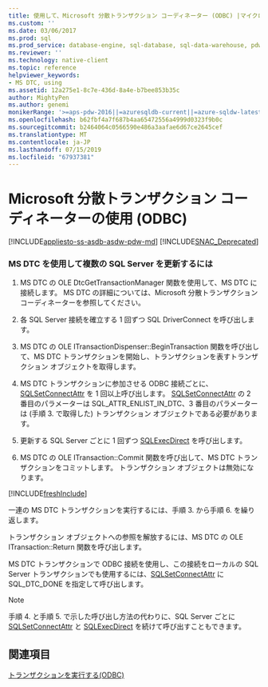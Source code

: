 ```yaml
---
title: 使用して、Microsoft 分散トランザクション コーディネーター (ODBC) |マイクロソフトのドキュメント
ms.custom: ''
ms.date: 03/06/2017
ms.prod: sql
ms.prod_service: database-engine, sql-database, sql-data-warehouse, pdw
ms.reviewer: ''
ms.technology: native-client
ms.topic: reference
helpviewer_keywords:
- MS DTC, using
ms.assetid: 12a275e1-8c7e-436d-8a4e-b7bee853b35c
author: MightyPen
ms.author: genemi
monikerRange: '>=aps-pdw-2016||=azuresqldb-current||=azure-sqldw-latest||>=sql-server-2016||=sqlallproducts-allversions||>=sql-server-linux-2017||=azuresqldb-mi-current'
ms.openlocfilehash: b62fbf4a7f687b4aa65472556a4999d0323f9b0c
ms.sourcegitcommit: b2464064c0566590e486a3aafae6d67ce2645cef
ms.translationtype: MT
ms.contentlocale: ja-JP
ms.lasthandoff: 07/15/2019
ms.locfileid: "67937381"
---
```

# <a name="use-microsoft-distributed-transaction-coordinator-odbc"></a>Microsoft 分散トランザクション コーディネーターの使用 (ODBC)
[!INCLUDE[appliesto-ss-asdb-asdw-pdw-md](../../includes/appliesto-ss-asdb-asdw-pdw-md.md)]
[!INCLUDE[SNAC_Deprecated](../../includes/snac-deprecated.md)]

    
### <a name="to-update-two-or-more-sql-servers-by-using-ms-dtc"></a>MS DTC を使用して複数の SQL Server を更新するには  
  
1.  MS DTC の OLE DtcGetTransactionManager 関数を使用して、MS DTC に接続します。 MS DTC の詳細については、Microsoft 分散トランザクション コーディネーターを参照してください。  
  
2.  各 SQL Server 接続を確立する 1 回ずつ SQL DriverConnect を呼び出します。  
  
3.  MS DTC の OLE ITransactionDispenser::BeginTransaction 関数を呼び出して、MS DTC トランザクションを開始し、トランザクションを表すトランザクション オブジェクトを取得します。  
  
4.  MS DTC トランザクションに参加させる ODBC 接続ごとに、[SQLSetConnectAttr](../../relational-databases/native-client-odbc-api/sqlsetconnectattr.md) を 1 回以上呼び出します。 [SQLSetConnectAttr](../../relational-databases/native-client-odbc-api/sqlsetconnectattr.md) の 2 番目のパラメーターは SQL_ATTR_ENLIST_IN_DTC、3 番目のパラメーターは (手順 3. で取得した) トランザクション オブジェクトである必要があります。  
  
5.  更新する SQL Server ごとに 1 回ずつ [SQLExecDirect](https://go.microsoft.com/fwlink/?LinkId=58399) を呼び出します。  
  
6.  MS DTC の OLE ITransaction::Commit 関数を呼び出して、MS DTC トランザクションをコミットします。 トランザクション オブジェクトは無効になります。  

[!INCLUDE[freshInclude](../../includes/paragraph-content/fresh-note-steps-feedback.md)]

 一連の MS DTC トランザクションを実行するには、手順 3. から手順 6. を繰り返します。  
  
 トランザクション オブジェクトへの参照を解放するには、MS DTC の OLE ITransaction::Return 関数を呼び出します。  
  
 MS DTC トランザクションで ODBC 接続を使用し、この接続をローカルの SQL Server トランザクションでも使用するには、[SQLSetConnectAttr](../../relational-databases/native-client-odbc-api/sqlsetconnectattr.md) に SQL_DTC_DONE を指定して呼び出します。  
  
> [!NOTE]  
>  手順 4. と手順 5. で示した呼び出し方法の代わりに、SQL Server ごとに [SQLSetConnectAttr](../../relational-databases/native-client-odbc-api/sqlsetconnectattr.md) と [SQLExecDirect](https://go.microsoft.com/fwlink/?LinkId=58399) を続けて呼び出すこともできます。  
  
## <a name="see-also"></a>関連項目  
 [トランザクションを実行する&#40;ODBC&#41;](https://msdn.microsoft.com/library/f431191a-5762-4f0b-85bb-ac99aff29724)  
  
  
